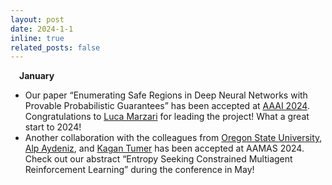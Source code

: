 ```yaml
---
layout: post
date: 2024-1-1
inline: true
related_posts: false
---
```

&emsp;**January**
- Our paper “Enumerating Safe Regions in Deep Neural Networks with Provable Probabilistic Guarantees” has been accepted at <a href='https://aaai.org/aaai-conference/'>AAAI 2024</a>. Congratulations to <a href='https://lmarza.github.io'>Luca Marzari</a> for leading the project! What a great start to 2024! 
- Another collaboration with the colleagues from <a href='https://oregonstate.edu'>Oregon State University</a>,  <a href='https://www.linkedin.com/in/alp-aydeniz'>Alp Aydeniz</a>, and <a href='https://web.engr.oregonstate.edu/~ktumer/'>Kagan Tumer</a> has been accepted at AAMAS 2024. Check out our abstract “Entropy Seeking Constrained Multiagent Reinforcement Learning” during the conference in May!


